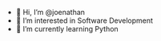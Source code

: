 - 👋 Hi, I’m @joenathan
- 👀 I’m interested in Software Development
- 🌱 I’m currently learning Python

<!---
joenathan0814/joenathan0814 is a ✨ special ✨ repository because its `README.md` (this file) appears on your GitHub profile.
You can click the Preview link to take a look at your changes.
--->

